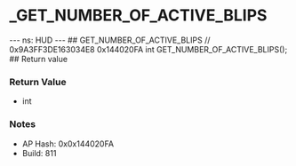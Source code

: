 # _GET_NUMBER_OF_ACTIVE_BLIPS

--- ns: HUD --- ## GET_NUMBER_OF_ACTIVE_BLIPS  // 0x9A3FF3DE163034E8 0x144020FA int GET_NUMBER_OF_ACTIVE_BLIPS();   ## Return value

### Return Value
* int

### Notes
* AP Hash: 0x0x144020FA
* Build: 811

